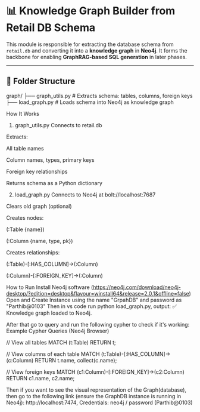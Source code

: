 # 📊 Knowledge Graph Builder from Retail DB Schema

This module is responsible for extracting the database schema from `retail.db` and converting it into a **knowledge graph** in **Neo4j**. It forms the backbone for enabling **GraphRAG-based SQL generation** in later phases.

---

## 📁 Folder Structure
graph/
├── graph_utils.py # Extracts schema: tables, columns, foreign keys
├── load_graph.py # Loads schema into Neo4j as knowledge graph

How It Works

1. graph_utils.py
Connects to retail.db

Extracts:

All table names

Column names, types, primary keys

Foreign key relationships

Returns schema as a Python dictionary

2. load_graph.py
Connects to Neo4j at bolt://localhost:7687

Clears old graph (optional)

Creates nodes:

(:Table {name})

(:Column {name, type, pk})

Creates relationships:

(:Table)-[:HAS_COLUMN]->(:Column)

(:Column)-[:FOREIGN_KEY]->(:Column)


How to Run
Install Neo4j software (https://neo4j.com/download/neo4j-desktop/?edition=desktop&flavour=winstall64&release=2.0.1&offline=false)
Open and Create Instance using the name "GrpahDB" and password as "Parthib@0103"
Then in vs code run python load_graph.py, output: ✅ Knowledge graph loaded to Neo4j.

After that go to query and run the following cypher to check if it's working:
Example Cypher Queries (Neo4j Browser)

// View all tables
MATCH (t:Table) RETURN t;

// View columns of each table
MATCH (t:Table)-[:HAS_COLUMN]->(c:Column)
RETURN t.name, collect(c.name);

// View foreign keys
MATCH (c1:Column)-[:FOREIGN_KEY]->(c2:Column)
RETURN c1.name, c2.name;

Then if you want to see the visual representation of the Graph(database), then go to the following link (ensure the GraphDB instance is running in Neo4j): http://localhost:7474, Credentials: neo4j / password (Parthib@0103)

